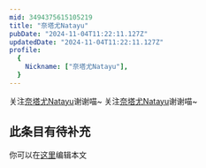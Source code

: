 ```yaml
---
mid: 3494375615105219
title: "奈塔尤Natayu"
pubDate: "2024-11-04T11:22:11.127Z"
updatedDate: "2024-11-04T11:22:11.127Z"
profile:
  {
    Nickname: ["奈塔尤Natayu"],
  }
---
```


关注[奈塔尤Natayu](https://space.bilibili.com/3494375615105219)谢谢喵~ 关注[奈塔尤Natayu](https://space.bilibili.com/3494375615105219)谢谢喵~

## 此条目有待补充
你可以在[这里](https://github.com/Yuhanawa/VTuber.ICU-Content/edit/master/v/奈塔尤Natayu/index.md)编辑本文
